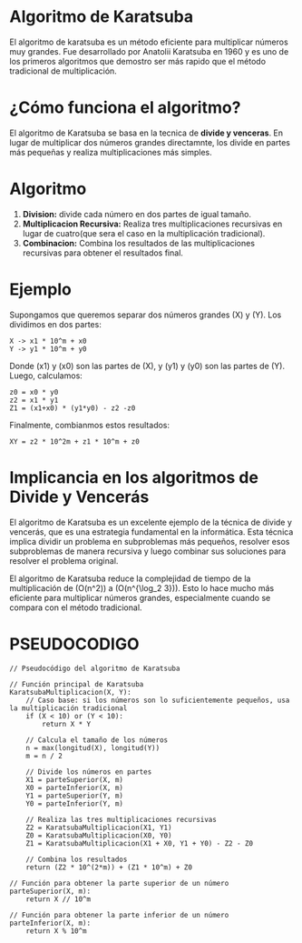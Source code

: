 # Algoritmo de Karatsuba
El algoritmo de karatsuba es un método eficiente para multiplicar números muy grandes. 
Fue desarrollado por Anatolii Karatsuba en 1960 y es uno de los primeros algoritmos que demostro ser más rapido que el método tradicional de multiplicación.

# ¿Cómo funciona el algoritmo?
El algoritmo de Karatsuba se basa en la tecnica de **divide y venceras**. En lugar de multiplicar dos números grandes directamnte, los divide en partes más pequeñas y realiza multiplicaciones más simples.

# Algoritmo
1. **Division:** divide cada número en dos partes de igual tamaño.
2. **Multiplicacion Recursiva:** Realiza tres multiplicaciones recursivas en lugar de cuatro(que sera el caso en la multiplicación tradicional).
3. **Combinacion:** Combina los resultados de las multiplicaciones recursivas para obtener el resultados final.
# Ejemplo 
Supongamos que queremos separar dos números grandes (X) y (Y). Los dividimos en dos partes:

```
X -> x1 * 10^m + x0
Y -> y1 * 10^m + y0
```

Donde (x1) y (x0) son las partes de (X), y (y1) y (y0) son las partes de (Y). Luego, calculamos:
```
z0 = x0 * y0
z2 = x1 * y1
Z1 = (x1+x0) * (y1*y0) - z2 -z0
```
Finalmente, combianmos estos resultados:

```
XY = z2 * 10^2m + z1 * 10^m + z0
```

# Implicancia en los algoritmos de Divide y Vencerás
El algoritmo de Karatsuba es un excelente ejemplo de la técnica de divide y vencerás, que es una estrategia fundamental en la informática. Esta técnica implica dividir un problema en subproblemas más pequeños, resolver esos subproblemas de manera recursiva y luego combinar sus soluciones para resolver el problema original.

El algoritmo de Karatsuba reduce la complejidad de tiempo de la multiplicación de (O(n^2)) a (O(n^{\log_2 3})). Esto lo hace mucho más eficiente para multiplicar números grandes, especialmente cuando se compara con el método tradicional.

# PSEUDOCODIGO
```
// Pseudocódigo del algoritmo de Karatsuba

// Función principal de Karatsuba
KaratsubaMultiplicacion(X, Y):
    // Caso base: si los números son lo suficientemente pequeños, usa la multiplicación tradicional
    if (X < 10) or (Y < 10):
        return X * Y

    // Calcula el tamaño de los números
    n = max(longitud(X), longitud(Y))
    m = n / 2

    // Divide los números en partes
    X1 = parteSuperior(X, m)
    X0 = parteInferior(X, m)
    Y1 = parteSuperior(Y, m)
    Y0 = parteInferior(Y, m)

    // Realiza las tres multiplicaciones recursivas
    Z2 = KaratsubaMultiplicacion(X1, Y1)
    Z0 = KaratsubaMultiplicacion(X0, Y0)
    Z1 = KaratsubaMultiplicacion(X1 + X0, Y1 + Y0) - Z2 - Z0

    // Combina los resultados
    return (Z2 * 10^(2*m)) + (Z1 * 10^m) + Z0

// Función para obtener la parte superior de un número
parteSuperior(X, m):
    return X // 10^m

// Función para obtener la parte inferior de un número
parteInferior(X, m):
    return X % 10^m
```
